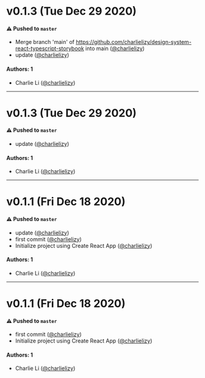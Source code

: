 # v0.1.3 (Tue Dec 29 2020)

#### ⚠️ Pushed to `master`

- Merge branch 'main' of https://github.com/charlielizy/design-system-react-typescript-storybook into main ([@charlielizy](https://github.com/charlielizy))
- update ([@charlielizy](https://github.com/charlielizy))

#### Authors: 1

- Charlie Li ([@charlielizy](https://github.com/charlielizy))

---

# v0.1.3 (Tue Dec 29 2020)

#### ⚠️ Pushed to `master`

- update ([@charlielizy](https://github.com/charlielizy))

#### Authors: 1

- Charlie Li ([@charlielizy](https://github.com/charlielizy))

---

# v0.1.1 (Fri Dec 18 2020)

#### ⚠️ Pushed to `master`

- update ([@charlielizy](https://github.com/charlielizy))
- first commit ([@charlielizy](https://github.com/charlielizy))
- Initialize project using Create React App ([@charlielizy](https://github.com/charlielizy))

#### Authors: 1

- Charlie Li ([@charlielizy](https://github.com/charlielizy))

---

# v0.1.1 (Fri Dec 18 2020)

#### ⚠️ Pushed to `master`

- first commit ([@charlielizy](https://github.com/charlielizy))
- Initialize project using Create React App ([@charlielizy](https://github.com/charlielizy))

#### Authors: 1

- Charlie Li ([@charlielizy](https://github.com/charlielizy))
